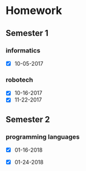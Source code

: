 # Homework

## Semester 1

### informatics

- [x] 10-05-2017


### robotech

- [x] 10-16-2017
- [x] 11-22-2017

## Semester 2

### programming languages

- [x] 01-16-2018
- [x] 01-24-2018

